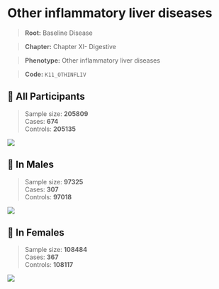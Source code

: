 # Other inflammatory liver diseases

> **Root:** Baseline Disease  

> **Chapter:** Chapter XI- Digestive  

> **Phenotype:** Other inflammatory liver diseases  

> **Code:** `K11_OTHINFLIV`

## 🧪 All Participants  
> Sample size: **205809**  
> Cases: **674**  
> Controls: **205135**
<img src="/Disease/Figures/ALL/Incidence/K11_OTHINFLIV.png"/>
<CsvTable src="/Disease_Data/ALL/Incidence/COX_K11_OTHINFLIV.csv" label="🔍 View full results" />

## 👨 In Males  
> Sample size: **97325**  
> Cases: **307**  
> Controls: **97018**
<img src="/Disease/Figures/Male/Incidence/K11_OTHINFLIV.png"/>
<CsvTable src="/Disease_Data/Male/Incidence/COX_K11_OTHINFLIV.csv" label="🔍 View full results" />

## 👩 In Females  
> Sample size: **108484**  
> Cases: **367**  
> Controls: **108117**
<img src="/Disease/Figures/Female/Incidence/K11_OTHINFLIV.png"/>
<CsvTable src="/Disease_Data/Female/Incidence/COX_K11_OTHINFLIV.csv" label="🔍 View full results" />
